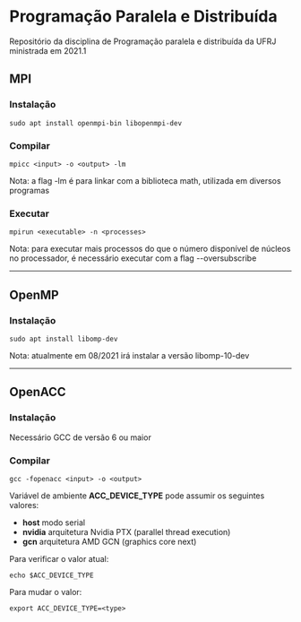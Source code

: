 # Programação Paralela e Distribuída

Repositório da disciplina de Programação paralela e distribuída da UFRJ ministrada em 2021.1

## MPI

### Instalação

`sudo apt install openmpi-bin libopenmpi-dev`

### Compilar

`mpicc <input> -o <output> -lm`

Nota: a flag -lm é para linkar com a biblioteca math, utilizada em diversos programas

### Executar

`mpirun <executable> -n <processes>`

Nota: para executar mais processos do que o número disponível de núcleos no processador, é necessário executar com a flag --oversubscribe

---

## OpenMP

### Instalação

`sudo apt install libomp-dev`

Nota: atualmente em 08/2021 irá instalar a versão libomp-10-dev

---

## OpenACC

### Instalação

Necessário GCC de versão 6 ou maior

### Compilar

`gcc -fopenacc <input> -o <output>`

Variável de ambiente **ACC_DEVICE_TYPE** pode assumir os seguintes valores:

- **host** modo serial
- **nvidia** arquitetura Nvidia PTX (parallel thread execution)
- **gcn** arquitetura AMD GCN (graphics core next)

Para verificar o valor atual:

`echo $ACC_DEVICE_TYPE`

Para mudar o valor:

`export ACC_DEVICE_TYPE=<type>`
